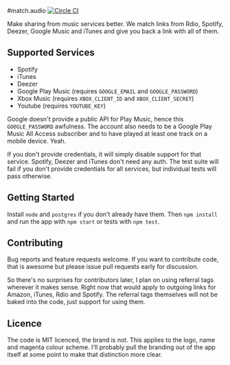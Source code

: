 #match.audio [![Circle CI](https://circleci.com/gh/kudos/match.audio.svg?style=svg)](https://circleci.com/gh/kudos/match.audio)

Make sharing from music services better. We match links from Rdio, Spotify, Deezer, Google Music and iTunes and give you back a link with all of them.

## Supported Services

* Spotify
* iTunes
* Deezer
* Google Play Music (requires `GOOGLE_EMAIL` and `GOOGLE_PASSWORD`)
* Xbox Music (requires `XBOX_CLIENT_ID` and `XBOX_CLIENT_SECRET`)
* Youtube (requires `YOUTUBE_KEY`)

Google doesn't provide a public API for Play Music, hence this `GOOGLE_PASSWORD` awfulness. The account also needs to be a Google Play Music All Access subscriber and to have played at least one track on a mobile device. Yeah.

If you don't provide credentials, it will simply disable support for that service. Spotify, Deezer and iTunes don't need any auth. The test suite will fail if you don't provide credentials for all services, but individual tests will pass otherwise.

## Getting Started

Install `node` and `postgres` if you don't already have them. Then `npm install` and run the app with `npm start` or tests with `npm test`.

## Contributing

Bug reports and feature requests welcome. If you want to contribute code, that is awesome but please issue pull requests early for discussion.

So there's no surprises for contributors later, I plan on using referral tags wherever it makes sense. Right now that would apply to outgoing links for Amazon, iTunes, Rdio and Spotify. The referral tags themselves will not be baked into the code, just support for using them.

## Licence

The code is MIT licenced, the brand is not. This applies to the logo, name and magenta colour scheme. I'll probably pull the branding out of the app itself at some point to make that distinction more clear.
